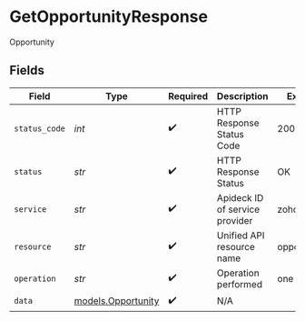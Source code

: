 # GetOpportunityResponse

Opportunity


## Fields

| Field                                          | Type                                           | Required                                       | Description                                    | Example                                        |
| ---------------------------------------------- | ---------------------------------------------- | ---------------------------------------------- | ---------------------------------------------- | ---------------------------------------------- |
| `status_code`                                  | *int*                                          | :heavy_check_mark:                             | HTTP Response Status Code                      | 200                                            |
| `status`                                       | *str*                                          | :heavy_check_mark:                             | HTTP Response Status                           | OK                                             |
| `service`                                      | *str*                                          | :heavy_check_mark:                             | Apideck ID of service provider                 | zoho-crm                                       |
| `resource`                                     | *str*                                          | :heavy_check_mark:                             | Unified API resource name                      | opportunities                                  |
| `operation`                                    | *str*                                          | :heavy_check_mark:                             | Operation performed                            | one                                            |
| `data`                                         | [models.Opportunity](../models/opportunity.md) | :heavy_check_mark:                             | N/A                                            |                                                |